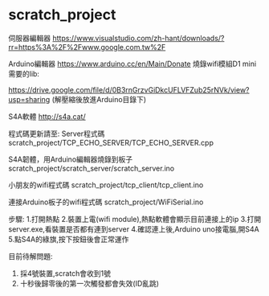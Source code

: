 # scratch_project

伺服器編輯器
https://www.visualstudio.com/zh-hant/downloads/?rr=https%3A%2F%2Fwww.google.com.tw%2F

Arduino編輯器
https://www.arduino.cc/en/Main/Donate
燒錄wifi模組D1 mini需要的lib:

https://drive.google.com/file/d/0B3rnGrzvGiDkcUFLVFZub25rNVk/view?usp=sharing
(解壓縮後放進Arduino目錄下)

S4A軟體
http://s4a.cat/


程式碼更新請至: 
Server程式碼
scratch_project/TCP_ECHO_SERVER/TCP_ECHO_SERVER.cpp

S4A韌體，用Arduino編輯器燒錄到板子
scratch_project/scratch_server/scratch_server.ino

小朋友的wifi程式碼
scratch_project/tcp_client/tcp_client.ino

連接Arduino板子的wifi程式碼
scratch_project/WiFiSerial.ino


步驟:
1.打開熱點
2.裝置上電(wifi module),熱點軟體會顯示目前連接上的ip
3.打開server.exe,看裝置是否都有連到server
4.確認連上後,Arduino uno接電腦,開S4A
5.點S4A的綠旗,按下按鈕後會正常運作

目前待解問題:
1. 採4號裝置,scratch會收到1號
2. 十秒後歸零後的第一次觸發都會失效(ID亂跳)
